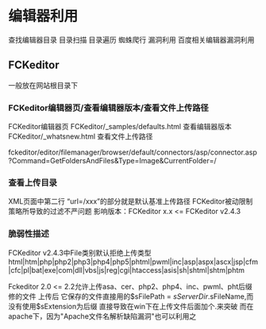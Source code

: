 # 编辑器利用

查找编辑器目录
  目录扫描
  目录遍历
  蜘蛛爬行
漏洞利用
  百度相关编辑器漏洞利用

## FCKeditor

一般放在网站根目录下

### FCKeditor编辑器页/查看编辑器版本/查看文件上传路径

FCKeditor编辑器页
FCKeditor/_samples/defaults.html
查看编辑器版本
FCKeditor/_whatsnew.html
查看文件上传路径

fckeditor/editor/filemanager/browser/default/connectors/asp/connector.asp?Command=GetFoldersAndFiles&Type=Image&CurrentFolder=/

###  查看上传目录 

XML页面中第二行 “url=/xxx”的部分就是默认基准上传路径
FCKeditor被动限制策略所导致的过滤不严问题
影响版本：FCKeditor x.x <= FCKeditor v2.4.3

### 脆弱性描述

FCKeditor v2.4.3中File类别默认拒绝上传类型
html|htm|php|php2|php3|php4|php5|phtml|pwml|inc|asp|aspx|ascx|jsp|cfm|cfc|pl|bat|exe|com|dll|vbs|js|reg|cgi|htaccess|asis|sh|shtml|shtm|phtm

Fckeditor 2.0 <= 2.2允许上传asa、cer、php2、php4、inc、pwml、pht后缀修的文件
上传后 它保存的文件直接用的$sFilePath = $sServerDir .$sFileName,而没有使用$sExtension为后缀
直接导致在win下在上传文件后面加个.来突破
而在apache下，因为"Apache文件名解析缺陷漏洞"也可以利用之

